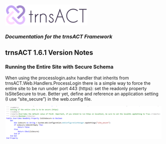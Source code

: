 ![Logo](../img/logo_default.png)  

### *Documentation for the trnsACT Framework*

## trnsACT 1.6.1 Version Notes

### Running the Entire Site with Secure Schema

When using the processlogin.ashx handler that inherits from trnsACT.Web.Handlers.ProcessLogin there is a simple way to force the entire site to be run under port 443 (https): set the readonly property IsSiteSecure to true. Better yet, define and reference an application setting (I use “site_secure”) in the web.config file. 

 ![EmailTemplate](../img/site_secure.png)

